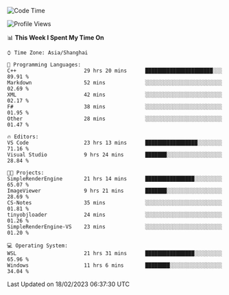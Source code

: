 <!--START_SECTION:waka-->
![Code Time](http://img.shields.io/badge/Code%20Time-662%20hrs%2055%20mins-blue)

![Profile Views](http://img.shields.io/badge/Profile%20Views-0-blue)

📊 **This Week I Spent My Time On** 

```text
⌚︎ Time Zone: Asia/Shanghai

💬 Programming Languages: 
C++                      29 hrs 20 mins      ██████████████████████░░░   89.91 % 
Markdown                 52 mins             ░░░░░░░░░░░░░░░░░░░░░░░░░   02.69 % 
XML                      42 mins             ░░░░░░░░░░░░░░░░░░░░░░░░░   02.17 % 
F#                       38 mins             ░░░░░░░░░░░░░░░░░░░░░░░░░   01.95 % 
Other                    28 mins             ░░░░░░░░░░░░░░░░░░░░░░░░░   01.47 % 

🔥 Editors: 
VS Code                  23 hrs 13 mins      █████████████████░░░░░░░░   71.16 % 
Visual Studio            9 hrs 24 mins       ███████░░░░░░░░░░░░░░░░░░   28.84 % 

🐱‍💻 Projects: 
SimpleRenderEngine       21 hrs 14 mins      ████████████████░░░░░░░░░   65.07 % 
ImageViewer              9 hrs 21 mins       ███████░░░░░░░░░░░░░░░░░░   28.69 % 
CS-Notes                 35 mins             ░░░░░░░░░░░░░░░░░░░░░░░░░   01.81 % 
tinyobjloader            24 mins             ░░░░░░░░░░░░░░░░░░░░░░░░░   01.26 % 
SimpleRenderEngine-VS    23 mins             ░░░░░░░░░░░░░░░░░░░░░░░░░   01.20 % 

💻 Operating System: 
WSL                      21 hrs 31 mins      ████████████████░░░░░░░░░   65.96 % 
Windows                  11 hrs 6 mins       ████████░░░░░░░░░░░░░░░░░   34.04 % 

```


 Last Updated on 18/02/2023 06:37:30 UTC
<!--END_SECTION:waka-->